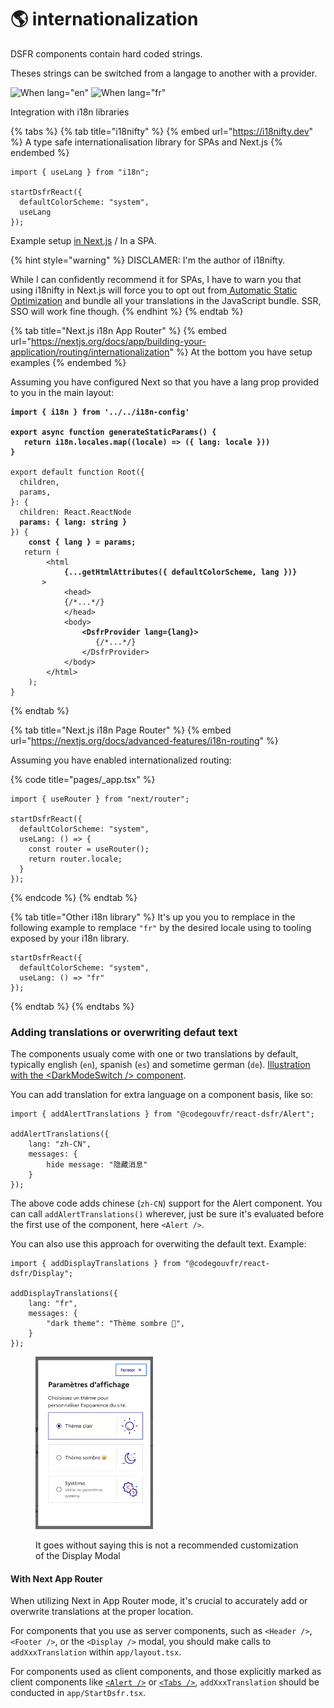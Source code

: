 # 🌎 internationalization

DSFR components contain hard coded strings.

Theses strings can be switched from a langage to another with a provider.

![When lang="en"](https://user-images.githubusercontent.com/6702424/202221151-9e04dd77-da52-4ce7-b1b1-5bb653addf50.png) ![When lang="fr"](https://user-images.githubusercontent.com/6702424/202221309-b11b89a7-4893-442b-ab2a-92f85177ba69.png)

Integration with i18n libraries

{% tabs %}
{% tab title="i18nifty" %}
{% embed url="https://i18nifty.dev" %}
A type safe internationalisation library for SPAs and Next.js
{% endembed %}

```tsx
import { useLang } from "i18n";

startDsfrReact({ 
  defaultColorScheme: "system",
  useLang 
});
```

Example setup [in Next.js](https://github.com/etalab/etalab-website/blob/b427049dd9609ddbdd5fc2b42484d700e20851f4/pages/\_app.tsx#L39-L42) / In a SPA.

{% hint style="warning" %}
DISCLAMER: I'm the author of i18nifty.

While I can confidently recommend it for SPAs, I have to warn you that using i18nifty in Next.js will force you to opt out from[ Automatic Static Optimization](https://nextjs.org/docs/messages/opt-out-auto-static-optimization) and bundle all your translations in the JavaScript bundle. SSR, SSO will work fine though.
{% endhint %}
{% endtab %}

{% tab title="Next.js i18n App Router" %}
{% embed url="https://nextjs.org/docs/app/building-your-application/routing/internationalization" %}
At the bottom you have setup examples
{% endembed %}

Assuming you have configured Next so that you have a lang prop provided to you in the main layout: &#x20;

<pre class="language-tsx" data-title="app/[lang]/layout.txs"><code class="lang-tsx"><strong>import { i18n } from '../../i18n-config'
</strong>
<strong>export async function generateStaticParams() {
</strong><strong>  	return i18n.locales.map((locale) => ({ lang: locale }))
</strong><strong>}
</strong>
export default function Root({
  children,
  params,
}: {
  children: React.ReactNode
<strong>  params: { lang: string }
</strong>}) {
<strong>	const { lang } = params;
</strong>	return (
		&#x3C;html
<strong>			{...getHtmlAttributes({ defaultColorScheme, lang })}
</strong>		>
			&#x3C;head>
			{/*...*/}
			&#x3C;/head>
			&#x3C;body>
<strong>				&#x3C;DsfrProvider lang={lang}>
</strong>					{/*...*/}
				&#x3C;/DsfrProvider>
			&#x3C;/body>
		&#x3C;/html>
	);
}
</code></pre>
{% endtab %}

{% tab title="Next.js i18n Page Router" %}
{% embed url="https://nextjs.org/docs/advanced-features/i18n-routing" %}

Assuming you have enabled internationalized routing:

{% code title="pages/_app.tsx" %}
```tsx
import { useRouter } from "next/router";

startDsfrReact({ 
  defaultColorScheme: "system",
  useLang: () => {
    const router = useRouter();
    return router.locale;
  } 
});
```
{% endcode %}
{% endtab %}

{% tab title="Other i18n library" %}
It's up you you to remplace in the following example to remplace `"fr"` by the desired locale using to tooling exposed by your i18n library.

```tsx
startDsfrReact({ 
  defaultColorScheme: "system",
  useLang: () => "fr"
});
```
{% endtab %}
{% endtabs %}



### Adding translations or overwriting defaut text

The components usualy come with one or two translations by default, typically english (`en`), spanish (`es`) and sometime german (`de`). [Illustration with the \<DarkModeSwitch /> component](https://github.com/codegouvfr/react-dsfr/blob/e8b78dd5ad069a322fbcc34b34b25d4ac8214e34/src/DarkModeSwitch.tsx#L162-L199).

You can add translation for extra language on a component basis, like so:

```tsx
import { addAlertTranslations } from "@codegouvfr/react-dsfr/Alert";

addAlertTranslations({
    lang: "zh-CN",
    messages: {
        hide message: "隐藏消息"
    }
});
```

The above code adds chinese (`zh-CN`) support for the Alert component. You can call `addAlertTranslations()` wherever, just be sure it's evaluated before the first use of the component, here `<Alert />`.

You can also use this approach for overwiting the default text. Example: &#x20;

```tsx
import { addDisplayTranslations } from "@codegouvfr/react-dsfr/Display";

addDisplayTranslations({
	lang: "fr",
	messages: {
		"dark theme": "Thème sombre 🤩",
	}
});
```

<figure><img src=".gitbook/assets/image.png" alt="" width="188"><figcaption><p>It goes without saying this is not a recommended customization of the Display Modal</p></figcaption></figure>

#### With Next App Router

When utilizing Next in App Router mode, it's crucial to accurately add or overwrite translations at the proper location.

For components that you use as server components, such as `<Header />`, `<Footer />`, or the `<Display />` modal, you should make calls to `addXxxTranslation` within `app/layout.tsx`.

For components used as client components, and those explicitly marked as client components like [`<Alert />`](https://github.com/codegouvfr/react-dsfr/blob/5d912eb7295e03d010a148c46798909e53ba9261/src/Alert.tsx#L1) or [`<Tabs />`](https://github.com/codegouvfr/react-dsfr/blob/main/src/Tabs.tsx#L1), `addXxxTranslation` should be conducted in `app/StartDsfr.tsx`.
